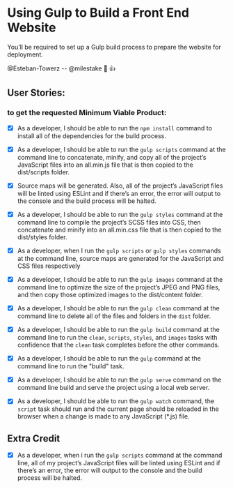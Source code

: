 # Using Gulp to Build a Front End Website
You’ll be required to set up a Gulp build process to prepare the website for deployment.

@Esteban-Towerz -- @milestake :love_letter: :+1:

## User Stories:
### to get the requested Minimum Viable Product:

- [x] As a developer, I should be able to run the `npm install` command to install all of the dependencies for the build process.

- [x] As a developer,  I should be able to run the `gulp scripts` command at the command line to concatenate, minify, and copy all of the project’s JavaScript files into an all.min.js file that is then copied to the dist/scripts folder.

- [x] Source maps will be generated. Also, all of the project’s JavaScript files will be linted using ESLint and if there’s an error, the error will output to the console and the build process will be halted.

- [x] As a developer,  I should be able to run the `gulp styles` command at the command line to compile the project’s SCSS files into CSS, then concatenate and minify into an all.min.css file that is then copied to the dist/styles folder.

- [x] As a developer, when I run the `gulp scripts` or `gulp styles` commands at the command line, source maps are generated for the JavaScript and CSS files respectively

- [x] As a developer,  I should be able to run the `gulp images` command at the command line to optimize the size of the project’s JPEG and PNG files, and then copy those optimized images to the dist/content folder.

- [x] As a developer,  I should be able to run the `gulp clean` command at the command line to delete all of the files and folders in the `dist` folder.

- [x] As a developer,  I should be able to run the `gulp build` command at the command line to run the `clean`, `scripts`, `styles`, and `images` tasks with confidence that the `clean` task completes before the other commands.

- [x] As a developer,  I should be able to run the `gulp` command at the command line to run the "build" task.

- [x] As a developer,  I should be able to run the `gulp serve` command on the command line build and serve the project using a local web server.

- [x] As a developer,  I should be able to run the `gulp watch` command, the `script` task should run and the current page should be reloaded in the browser when a change is made to any JavaScript (*.js) file.

## Extra Credit

- [x] As a developer, when i run the `gulp scripts` command at the command line, all of my project’s JavaScript files will be linted using ESLint and if there’s an error, the error will output to the console and the build process will be halted.